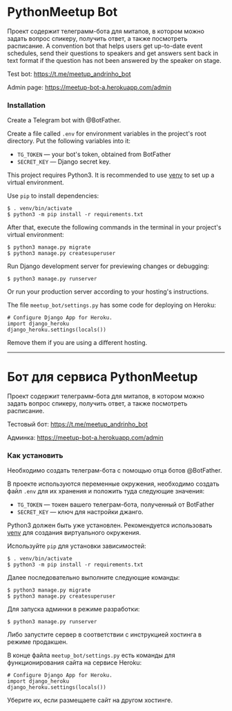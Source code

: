 # PythonMeetup Bot
 
Проект содержит телеграмм-бота для митапов, в котором можно задать вопрос спикеру, получить ответ, а также посмотреть расписание.
A convention bot that helps users get up-to-date event schedules, send their questions to speakers and get answers sent back in text format if the question has not been answered by the speaker on stage. 

Test bot: https://t.me/meetup_andrinho_bot

Admin page: https://meetup-bot-a.herokuapp.com/admin

### Installation
Create a Telegram bot with @BotFather.

Create a file called `.env` for environment variables in the project's root directory. Put the following variables into it:

- `TG_TOKEN` — your bot's token, obtained from BotFather
- `SECRET_KEY` — Django secret key.

This project requires Python3. It is recommended to use [venv](https://docs.python.org/3/library/venv.html) to set up a virtual environment.

Use `pip` to install dependencies:
```console
$ . venv/bin/activate
$ python3 -m pip install -r requirements.txt
```

After that, execute the following commands in the terminal in your project's virtual environment:
```console
$ python3 manage.py migrate
$ python3 manage.py createsuperuser
```

Run Django development server for previewing changes or debugging:
```console
$ python3 manage.py runserver
```

Or run your production server according to your hosting's instructions.

The file `meetup_bot/settings.py` has some code for deploying on Heroku:
```python3
# Configure Django App for Heroku.
import django_heroku
django_heroku.settings(locals())
```

Remove them if you are using a different hosting.

---

# Бот для сервиса PythonMeetup
 
Проект содержит телеграмм-бота для митапов, в котором можно задать вопрос спикеру, получить ответ, а также посмотреть расписание.

Тестовый бот: https://t.me/meetup_andrinho_bot

Админка: https://meetup-bot-a.herokuapp.com/admin

### Как установить
Необходимо создать телеграм-бота с помощью отца ботов @BotFather.

В проекте используются переменные окружения, необходимо создать файл `.env` для их хранения и положить туда следующие значения:

- `TG_TOKEN` — токен вашего телеграм-бота, полученный от BotFather
- `SECRET_KEY` — ключ для настройки джанго.

Python3 должен быть уже установлен. Рекомендуется использовать [venv](https://docs.python.org/3/library/venv.html) для создания виртуального окружения.

Используйте `pip` для установки зависимостей:
```console
$ . venv/bin/activate
$ python3 -m pip install -r requirements.txt
```

Далее последовательно выполните следующие команды:
```console
$ python3 manage.py migrate
$ python3 manage.py createsuperuser
```

Для запуска админки в режиме разработки:
```console
$ python3 manage.py runserver
```

Либо запустите сервер в соответствии с инструкцией хостинга в режиме продакшен.

В конце файла `meetup_bot/settings.py` есть команды для функционирования сайта на сервисе Heroku:
```python3
# Configure Django App for Heroku.
import django_heroku
django_heroku.settings(locals())
```

Уберите их, если размещаете сайт на другом хостинге.
